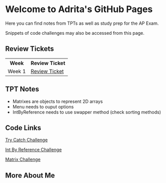# Welcome to Adrita's GitHub Pages

Here you can find notes from TPTs as well as study prep for the AP Exam.

Snippets of code challenges may also be accessed from this page.

## Review Tickets

<table>
  <tr>
    <th>Week</th>
    <th>Review Ticket</th>
  </tr>
  <tr>
    <td> Week 1 </td>
    <td><a href="https://github.com/adritac-tech/datastructures/issues/1" target="_blank">Review Ticket</a></td>
</table>


## TPT Notes

* Matrixes are objects to represent 2D arrays
* Menu needs to ouput options 
* IntByReference needs to use swapper method (check sorting methods)

## Code Links

[Try Catch Challenge](https://github.com/adritac-tech/datastructures/blob/main/IndividualChallenges/trycatch.java)

[Int By Reference Challenge](https://github.com/adritac-tech/datastructures/blob/main/IndividualChallenges/IntByReference.java)

[Matrix Challenge](https://github.com/adritac-tech/datastructures/blob/main/IndividualChallenges/Matrix.java)

## More About Me

